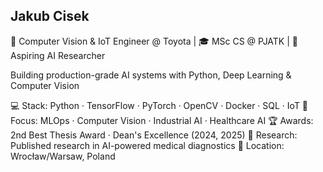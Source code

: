 ## Jakub Cisek 


🤖 Computer Vision & IoT Engineer @ Toyota | 🎓 MSc CS @ PJATK | 🧠 Aspiring AI Researcher

Building production-grade AI systems with Python, Deep Learning & Computer Vision

💻 Stack: Python · TensorFlow · PyTorch · OpenCV · Docker · SQL · IoT
🎯 Focus: MLOps · Computer Vision · Industrial AI · Healthcare AI
🏆 Awards: 2nd Best Thesis Award · Dean's Excellence (2024, 2025) 
📄 Research: Published research in AI-powered medical diagnostics
📍 Location: Wrocław/Warsaw, Poland
